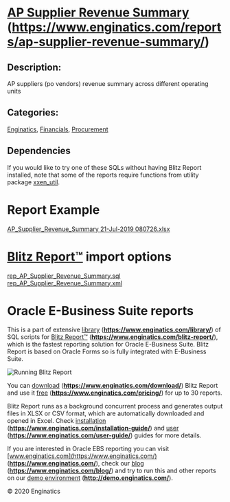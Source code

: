 # [AP Supplier Revenue Summary](https://www.enginatics.com/reports/ap-supplier-revenue-summary/) (**https://www.enginatics.com/reports/ap-supplier-revenue-summary/**)
## Description: 
AP suppliers (po vendors) revenue summary across different operating units
## Categories: 
[Enginatics](https://www.enginatics.com/library/?pg=1&category[]=Enginatics), [Financials](https://www.enginatics.com/library/?pg=1&category[]=Financials), [Procurement](https://www.enginatics.com/library/?pg=1&category[]=Procurement)
## Dependencies
If you would like to try one of these SQLs without having Blitz Report installed, note that some of the reports require functions from utility package [xxen_util](https://www.enginatics.com/xxen_util/true).
# Report Example
[AP_Supplier_Revenue_Summary 21-Jul-2019 080726.xlsx](https://www.enginatics.com/example/ap-supplier-revenue-summary/)
# [Blitz Report™](https://www.enginatics.com/blitz-report/) import options
[rep_AP_Supplier_Revenue_Summary.sql](https://www.enginatics.com/export/ap-supplier-revenue-summary/)\
[rep_AP_Supplier_Revenue_Summary.xml](https://www.enginatics.com/xml/ap-supplier-revenue-summary/)
# Oracle E-Business Suite reports

This is a part of extensive [library](https://www.enginatics.com/library/) (**https://www.enginatics.com/library/**) of SQL scripts for [Blitz Report™](https://www.enginatics.com/blitz-report/) (**https://www.enginatics.com/blitz-report/**), which is the fastest reporting solution for Oracle E-Business Suite. Blitz Report is based on Oracle Forms so is fully integrated with E-Business Suite. 

![Running Blitz Report](https://www.enginatics.com/wp-content/uploads/2018/01/Running-blitz-report.png) 

You can [download](https://www.enginatics.com/download/) (**https://www.enginatics.com/download/**) Blitz Report and use it [free](https://www.enginatics.com/pricing/) (**https://www.enginatics.com/pricing/**) for up to 30 reports. 

Blitz Report runs as a background concurrent process and generates output files in XLSX or CSV format, which are automatically downloaded and opened in Excel. Check [installation](https://www.enginatics.com/installation-guide/) (**https://www.enginatics.com/installation-guide/**) and [user](https://www.enginatics.com/user-guide/) (**https://www.enginatics.com/user-guide/**) guides for more details.

If you are interested in Oracle EBS reporting you can visit [www.enginatics.com](https://www.enginatics.com/) (**https://www.enginatics.com/**), check our [blog](https://www.enginatics.com/blog/) (**https://www.enginatics.com/blog/**) and try to run this and other reports on our [demo environment](http://demo.enginatics.com/) (**http://demo.enginatics.com/**).

© 2020 Enginatics